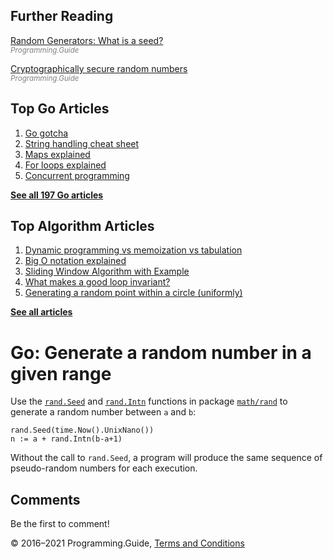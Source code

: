 <span class="underline"></span>

<span class="underline"></span>

Further Reading
---------------

[Random Generators: What is a seed?](../random-generators-what-is-a-seed.html)  
<span style="color: grey; font-style: italic; font-size: smaller">Programming.Guide</span>

[Cryptographically secure random numbers](crypto-rand-int.html)  
<span style="color: grey; font-style: italic; font-size: smaller">Programming.Guide</span>

Top Go Articles
---------------

1.  [Go gotcha](go-gotcha.html)
2.  [String handling cheat sheet](string-functions-reference-cheat-sheet.html)
3.  [Maps explained](maps-explained.html)
4.  [For loops explained](for-loop.html)
5.  [Concurrent programming](go-concurrency-tutorial.html)

[**See all 197 Go articles**](index.html)

<span class="underline"></span>

Top Algorithm Articles
----------------------

1.  [Dynamic programming vs memoization vs tabulation](../dynamic-programming-vs-memoization-vs-tabulation.html)
2.  [Big O notation explained](../big-o-notation-explained.html)
3.  [Sliding Window Algorithm with Example](../sliding-window-example.html)
4.  [What makes a good loop invariant?](../what-makes-a-good-loop-invariant.html)
5.  [Generating a random point within a circle (uniformly)](../random-point-within-circle.html)

[**See all articles**](../index.html)

Go: Generate a random number in a given range
=============================================

Use the [`rand.Seed`](https://golang.org/pkg/math/rand/#Seed) and [`rand.Intn`](https://golang.org/pkg/math/rand/#Intn) functions in package [`math/rand`](https://golang.org/pkg/math/rand/) to generate a random number between `a` and `b`:

    rand.Seed(time.Now().UnixNano())
    n := a + rand.Intn(b-a+1)

Without the call to `rand.Seed`, a program will produce the same sequence of pseudo-random numbers for each execution.

Comments
--------

Be the first to comment!

© 2016–2021 Programming.Guide, [Terms and Conditions](../terms-and-conditions.html)
